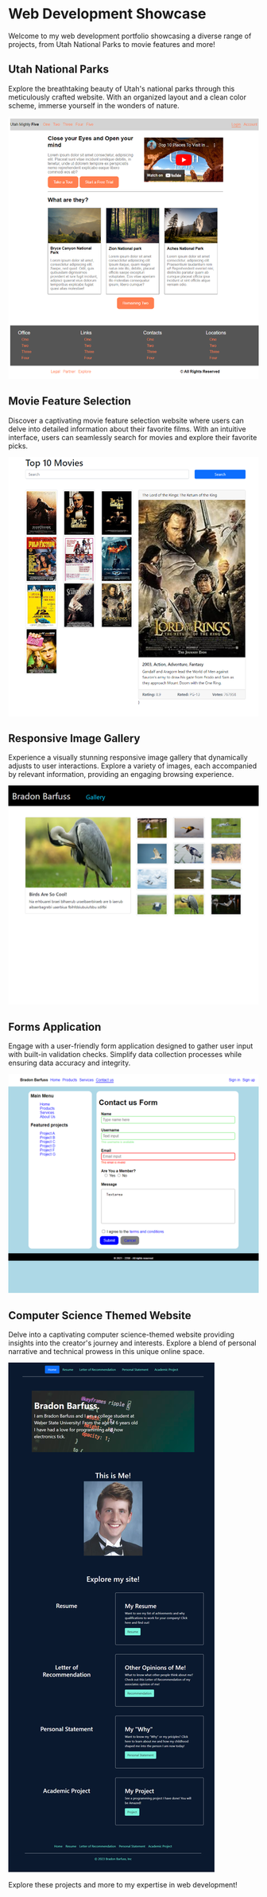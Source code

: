 # Web Development Showcase

Welcome to my web development portfolio showcasing a diverse range of projects, from Utah National Parks to movie features and more!

## Utah National Parks
Explore the breathtaking beauty of Utah's national parks through this meticulously crafted website. With an organized layout and a clean color scheme, immerse yourself in the wonders of nature.

![Utah National Parks](https://github.com/Bradon-Barfuss/Web-Development/raw/main/4%29%20Utah%20national%20parks/Assingment%204%20Image.png)

## Movie Feature Selection
Discover a captivating movie feature selection website where users can delve into detailed information about their favorite films. With an intuitive interface, users can seamlessly search for movies and explore their favorite picks.

![Movie Feature Selection](https://github.com/Bradon-Barfuss/Web-Development/raw/main/9%29%20Guest%20Book%20App/movie%20image.png)

## Responsive Image Gallery
Experience a visually stunning responsive image gallery that dynamically adjusts to user interactions. Explore a variety of images, each accompanied by relevant information, providing an engaging browsing experience.

![Responsive Image Gallery](https://github.com/Bradon-Barfuss/Web-Development/raw/main/8%29%20Responsive%20Image%20Gallery/bird%20image%201.png)

## Forms Application
Engage with a user-friendly form application designed to gather user input with built-in validation checks. Simplify data collection processes while ensuring data accuracy and integrity.

![Forms Application](https://github.com/Bradon-Barfuss/Web-Development/raw/main/6%29%20A%20simple%20Form/Assingment%206%20Image.png)

## Computer Science Themed Website
Delve into a captivating computer science-themed website providing insights into the creator's journey and interests. Explore a blend of personal narrative and technical prowess in this unique online space.

![Computer Science Themed Website](https://github.com/Bradon-Barfuss/Web-Development/raw/main/10%29%20Class%20Project/class%20project%20image.png)

Explore these projects and more to my expertise in web development!

